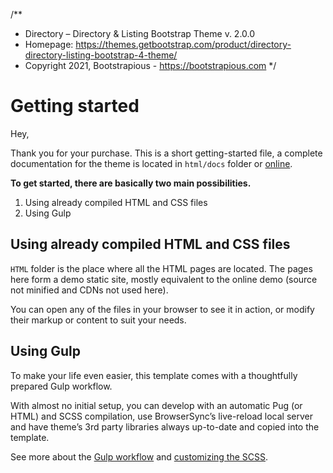 /**
 * Directory – Directory & Listing Bootstrap Theme v. 2.0.0
 * Homepage: https://themes.getbootstrap.com/product/directory-directory-listing-bootstrap-4-theme/
 * Copyright 2021, Bootstrapious - https://bootstrapious.com
 */

# Getting started 

Hey, 

Thank you for your purchase. This is a short getting-started file, a complete documentation for the theme is located in `html/docs` folder or [online](https://demo.bootstrapious.com/directory/2-0/docs/docs-introduction.html).

**To get started, there are basically two main possibilities.**

1. Using already compiled HTML and CSS files
2. Using Gulp

## Using already compiled HTML and CSS files

`HTML` folder is the place where all the HTML pages are located. The pages here form a demo static site, mostly equivalent to the online demo (source not minified and CDNs not used here).

You can open any of the files in your browser to see it in action, or modify their markup or content to suit your needs.

## Using Gulp

To make your life even easier, this template comes with a thoughtfully prepared Gulp workflow.

With almost no initial setup, you can develop with an automatic Pug (or HTML) and SCSS compilation, use BrowserSync’s live-reload local server and have theme’s 3rd party libraries always up-to-date and copied into the template.

See more about the [Gulp workflow](https://demo.bootstrapious.com/directory/2-0/docs/docs-gulp.html) and [customizing the SCSS](https://demo.bootstrapious.com/directory/2-0/docs/docs-customizing-css.html). 

